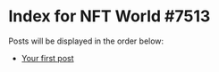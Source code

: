 # Index for NFT World #7513
Posts will be displayed in the order below:

- [Your first post](./001-first.md)

